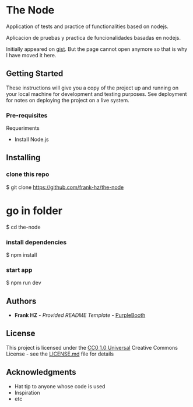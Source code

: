 

# The Node

Application of tests and practice of functionalities based on nodejs. 

Aplicacion de pruebas y practica de funcionalidades basadas en nodejs.

Initially appeared on
[gist](https://gist.github.com/PurpleBooth/109311bb0361f32d87a2). But the page cannot open anymore so that is why I have moved it here.

## Getting Started

These instructions will give you a copy of the project up and running on
your local machine for development and testing purposes. See deployment
for notes on deploying the project on a live system.

### Pre-requisites

Requeriments  
- Install Node.js

## Installing

### clone this repo
$ git clone https://github.com/frank-hz/the-node

# go in folder
$ cd the-node

### install dependencies
$ npm install

### start app
$ npm run dev



## Authors

  - **Frank HZ** - *Provided README Template* -
    [PurpleBooth](https://github.com/frank-hz)


## License

This project is licensed under the [CC0 1.0 Universal](LICENSE.md)
Creative Commons License - see the [LICENSE.md](LICENSE.md) file for
details

## Acknowledgments

  - Hat tip to anyone whose code is used
  - Inspiration
  - etc

